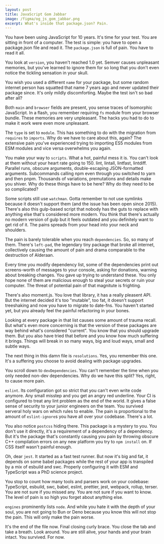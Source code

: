 ```yaml
---
layout: post
title: JavaScript Gom Jabbar
image: /figma/og_js_gom_jabbar.png
excerpt: What's inside that package.json? Pain.
---
```


You have been using JavaScript for 10 years. It's time for your test. You are sitting in front of a computer. The test is simple: you have to open a package.json file and read it. The `package.json` is full of pain. You have to read it all.

You look at `version`, you haven't reached 1.0 yet. Semver causes unpleasant memories, but you've learned to ignore them for so long that you don't even notice the tickling sensation in your skull.

You wish you used a different `name` for your package, but some random internet person has squatted that name 7 years ago and never updated their package since. It's only mildly discomforting. Maybe the test isn't so bad after all?

Both `main` and `browser` fields are present, you sense traces of Isomorphic JavaScript. In a flash, you remember requiring `fs` module from your browser bundle. These memories are very unpleasant. The hacks you had to do to make it work were even more unpleasant.

The `type` is set to `module`. This has something to do with the migration from `requires` to `imports`. Why do we have to care about this, again? The extensive pain you've experienced trying to importing ES5 modules from ESM modules and vice versa overwhelms you again.

You make your way to `scripts`. What a hot, painful mess it is. You can't look at them without your heart rate going to 150. lint, lintall, lintfast, lintdiff. Parallel runs, obscure arguments, double-escaping JSON-formatted arguments. Subcommands calling npm even through you switched to yarn and then pnpm. Thousands of variations, premutations and details make you shiver. Why do these things have to be here? Why do they need to be so complicated?

Some scripts still use `watchman`. Gotta remember to not use symlinks because it doesn't support them (and the issue has been open since 2015). There's also this gulp-based script that nobody has the guts to replace with anything else that's considered more modern. You think that there's actually no modern version of gulp but it feels outdated and you definitely want to get rid of it. The pains spreads from your head into your neck and shoulders.

The pain is barely tolerable when you reach `dependencies`. So, so many of them. There's `left-pad`, the legendary tiny package that broke all internet, collectively causing the amount of pain and drama comparable to the destruction of Alderaan.

Every time you modify dependency list, some of the dependencies print out screens-worth of messages to your console, asking for donations, warning about breaking changes. You gave up trying to understand these. You only hope none of them are malicious enough to steal your secrets or ruin your computer. The threat of potential pain of that magnitute is frighting.

There's also moment.js. You love that library, it has a really pleasent API. But the internet decided it's too "mutable", too fat, it doesn't support treeshaking and now you have to migrate to date-fns. You haven't started yet, but you already feel the painful refactoring in your bones.

Looking at every package in that list causes some amount of trauma recall. But what's even more concerning is that the version of these packages are way behind what's considered "current". You know that you should upgrade them. But you also have tried that before and you know how much suffering it brings. Things will break in so many ways, big and loud ways, small and subtle ways.

The next thing in this damn file is `resolutions`. Yes, you remember this one. It's a suffering you choose to avoid dealing with package upgrades.

You scroll down to `devDependencies`. You can't remember the time when you only needed non-dev dependencies. Why do we have this split? Yes, right, to cause more pain.

`eslint`. Its configuration got so strict that you can't even write code anymore. Any small misstep and you get an angry red underline. Your CI is configured to treat any lint problem as the end of the world. It gives a false sense of security to your junior engineers on the team. You survived serveral holy wars on which rules to enable. The pain is proportional to the amount of `eslint-ignore`s you have all over your codebase. There's a lot.

You also notice `postcss` hiding there. This package is a mystery to you. You don't use it directly, it's a requirement of a dependency of a dependency. But it's the package that's constantly causing you pain by throwing obscure C++ compilation errors on any new platform you try to `npm install` on. If CSS itself wasn't painful enough.

Oh, dear `jest`. It started as a fast test runner. But now it's big and fat, it depends on some babel packages while the rest of your app is transpiled by a mix of esbuild and swc. Properly configuring it with ESM and TypeScript was a PhD science project.

You stop to count how many tools and parsers work on your codebase: TypeScript, esbuild, swc, babel, eslint, prettier, jest, webpack, rollup, terser. You are not sure if you missed any. You are not sure if you want to know. The level of pain is so high you forget about anything else.

`engines` prominently lists `node`. And while you hate it with the depth of your soul, you are not going to Bun or Deno because you know this will not stop the pain. This will only make the pain worse.

It's the end of the file now. Final closing curly brace. You close the tab and take a breath. Look around. You are still alive, your hands and your brain intact. You survived. For now.
